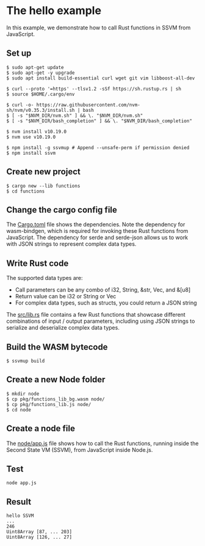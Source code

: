 # The hello example

In this example, we demonstrate how to call Rust functions in SSVM from JavaScript.

## Set up

```
$ sudo apt-get update
$ sudo apt-get -y upgrade
$ sudo apt install build-essential curl wget git vim libboost-all-dev

$ curl --proto '=https' --tlsv1.2 -sSf https://sh.rustup.rs | sh
$ source $HOME/.cargo/env

$ curl -o- https://raw.githubusercontent.com/nvm-sh/nvm/v0.35.3/install.sh | bash
$ [ -s "$NVM_DIR/nvm.sh" ] && \. "$NVM_DIR/nvm.sh"
$ [ -s "$NVM_DIR/bash_completion" ] && \. "$NVM_DIR/bash_completion"

$ nvm install v10.19.0
$ nvm use v10.19.0

$ npm install -g ssvmup # Append --unsafe-perm if permission denied
$ npm install ssvm
```

## Create new project

```
$ cargo new --lib functions
$ cd functions
```

## Change the cargo config file

The [Cargo.toml](Cargo.toml) file shows the dependencies. Note the dependency for wasm-bindgen, which is required for invoking these Rust functions from JavaScript. The dependency for serde and serde-json allows us to work with JSON strings to represent complex data types.

## Write Rust code

The supported data types are:

* Call parameters can be any combo of i32, String, &str, Vec<u8>, and &[u8]
* Return value can be i32 or String or Vec<u8>
* For complex data types, such as structs, you could return a JSON string

The [src/lib.rs](src/lib.rs) file contains a few Rust functions that showcase different combinations of input / output parameters, including using JSON strings to serialize and deserialize complex data types.

## Build the WASM bytecode

```
$ ssvmup build
```

## Create a new Node folder

```
$ mkdir node
$ cp pkg/functions_lib_bg.wasm node/
$ cp pkg/functions_lib.js node/
$ cd node
```

## Create a node file

The [node/app.js](node/app.js) file shows how to call the Rust functions, running inside the Second State VM (SSVM), from JavaScript inside Node.js.

## Test

```
node app.js
```

## Result
```
hello SSVM
...
246
Uint8Array [87, ... 203]
Uint8Array [126, ... 27]
```
